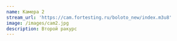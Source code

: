 ```yaml
---
name: Камера 2
stream_url: 'https://cam.fortesting.ru/boloto_new/index.m3u8'
image: /images/cam2.jpg
description: Второй ракурс
---
```


